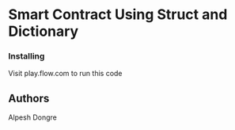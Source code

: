 # Smart Contract Using Struct and Dictionary 

### Installing

Visit play.flow.com to run this code 

## Authors

Alpesh Dongre
